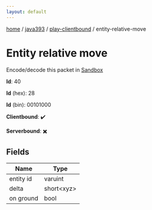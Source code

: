 ```yaml
---
layout: default
---
```


[home](/)  /  [java393](/protocol/java393)  /  [play-clientbound](/protocol/java393/play-clientbound)  /  entity-relative-move

# Entity relative move

Encode/decode this packet in [Sandbox](../../../sandbox/java393#PlayClientbound.EntityRelativeMove)

**Id**: 40

**Id** (hex): 28

**Id** (bin): 00101000

**Clientbound**: ✔️

**Serverbound**: ✖️

## Fields

Name | Type
---|---
entity id | varuint
delta | short&lt;xyz&gt;
on ground | bool

